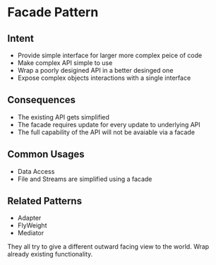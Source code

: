 # Facade Pattern

## Intent
* Provide simple interface for larger more complex peice of code 
* Make complex API simple to use
* Wrap a poorly desigined API in a better desinged one
* Expose complex objects interactions with a single interface


## Consequences
* The existing API gets simplified
* The facade requires update for every update to underlying API 
* The full capability of the API will not be avaiable via a facade

## Common Usages
* Data Access
* File and Streams are simplified using a facade

## Related Patterns
* Adapter
* FlyWeight
* Mediator

They all try to give a different outward facing view to the world.
Wrap already existing functionality. 